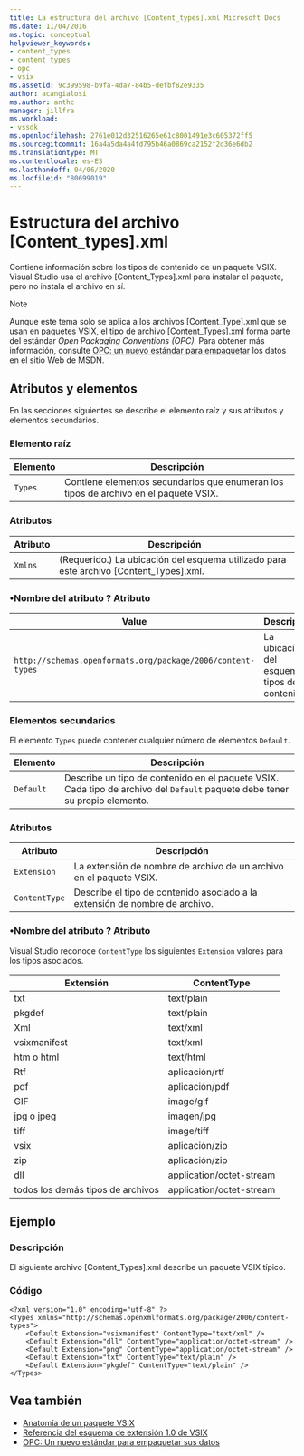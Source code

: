 ```yaml
---
title: La estructura del archivo [Content_types].xml Microsoft Docs
ms.date: 11/04/2016
ms.topic: conceptual
helpviewer_keywords:
- content_types
- content types
- opc
- vsix
ms.assetid: 9c399598-b9fa-4da7-84b5-defbf82e9335
author: acangialosi
ms.author: anthc
manager: jillfra
ms.workload:
- vssdk
ms.openlocfilehash: 2761e012d32516265e61c8001491e3c605372ff5
ms.sourcegitcommit: 16a4a5da4a4fd795b46a0869ca2152f2d36e6db2
ms.translationtype: MT
ms.contentlocale: es-ES
ms.lasthandoff: 04/06/2020
ms.locfileid: "80699019"
---
```

# <a name="the-structure-of-the-content_typesxml-file"></a>Estructura del archivo [Content_types].xml
Contiene información sobre los tipos de contenido de un paquete VSIX. Visual Studio usa el archivo [Content_Types].xml para instalar el paquete, pero no instala el archivo en sí.

> [!NOTE]
> Aunque este tema solo se aplica a los archivos [Content_Type].xml que se usan en paquetes VSIX, el tipo de archivo [Content_Types].xml forma parte del estándar *Open Packaging Conventions (OPC).* Para obtener más información, consulte [OPC: un nuevo estándar para empaquetar](https://msdn.microsoft.com/magazine/cc163372.aspx) los datos en el sitio Web de MSDN.

## <a name="attributes-and-elements"></a>Atributos y elementos
 En las secciones siguientes se describe el elemento raíz y sus atributos y elementos secundarios.

### <a name="root-element"></a>Elemento raíz

|Elemento|Descripción|
|-------------|-----------------|
|`Types`|Contiene elementos secundarios que enumeran los tipos de archivo en el paquete VSIX.|

### <a name="attributes"></a>Atributos

|Atributo|Descripción|
|---------------|-----------------|
|`Xmlns`|(Requerido.) La ubicación del esquema utilizado para este archivo [Content_Types].xml.|

### <a name="attribute-name-attribute"></a>•Nombre del atributo ? Atributo

| Value | Descripción |
| - | - |
| `http://schemas.openformats.org/package/2006/content-types` | La ubicación del esquema de tipos de contenido. |

### <a name="child-elements"></a>Elementos secundarios
 El elemento `Types` puede contener cualquier número de elementos `Default`.

|Elemento|Descripción|
|-------------|-----------------|
|`Default`|Describe un tipo de contenido en el paquete VSIX. Cada tipo de archivo del `Default` paquete debe tener su propio elemento.|

### <a name="attributes"></a>Atributos

|Atributo|Descripción|
|---------------|-----------------|
|`Extension`|La extensión de nombre de archivo de un archivo en el paquete VSIX.|
|`ContentType`|Describe el tipo de contenido asociado a la extensión de nombre de archivo.|

### <a name="attribute-name-attribute"></a>•Nombre del atributo ? Atributo
 Visual Studio reconoce `ContentType` los siguientes `Extension` valores para los tipos asociados.

|Extensión|ContentType|
|---------------|-----------------|
|txt|text/plain|
|pkgdef|text/plain|
|Xml|text/xml|
|vsixmanifest|text/xml|
|htm o html|text/html|
|Rtf|aplicación/rtf|
|pdf|aplicación/pdf|
|GIF|image/gif|
|jpg o jpeg|imagen/jpg|
|tiff|image/tiff|
|vsix|aplicación/zip|
|zip|aplicación/zip|
|dll|application/octet-stream|
|todos los demás tipos de archivos|application/octet-stream|

## <a name="example"></a>Ejemplo

### <a name="description"></a>Descripción
 El siguiente archivo [Content_Types].xml describe un paquete VSIX típico.

### <a name="code"></a>Código

```
<?xml version="1.0" encoding="utf-8" ?>
<Types xmlns="http://schemas.openxmlformats.org/package/2006/content-types">
    <Default Extension="vsixmanifest" ContentType="text/xml" />
    <Default Extension="dll" ContentType="application/octet-stream" />
    <Default Extension="png" ContentType="application/octet-stream" />
    <Default Extension="txt" ContentType="text/plain" />
    <Default Extension="pkgdef" ContentType="text/plain" />
</Types>
```

## <a name="see-also"></a>Vea también
- [Anatomía de un paquete VSIX](../extensibility/anatomy-of-a-vsix-package.md)
- [Referencia del esquema de extensión 1.0 de VSIX](https://msdn.microsoft.com/library/76e410ec-b1fb-4652-ac98-4a4c52e09a2b)
- [OPC: Un nuevo estándar para empaquetar sus datos](https://msdn.microsoft.com/magazine/cc163372.aspx)
